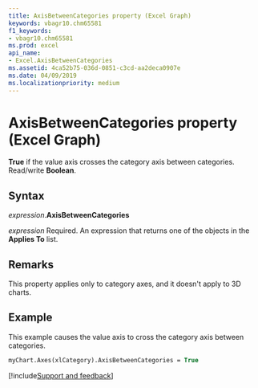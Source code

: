 ```yaml
---
title: AxisBetweenCategories property (Excel Graph)
keywords: vbagr10.chm65581
f1_keywords:
- vbagr10.chm65581
ms.prod: excel
api_name:
- Excel.AxisBetweenCategories
ms.assetid: 4ca52b75-036d-0851-c3cd-aa2deca0907e
ms.date: 04/09/2019
ms.localizationpriority: medium
---
```



# AxisBetweenCategories property (Excel Graph)

**True** if the value axis crosses the category axis between categories. Read/write **Boolean**.

## Syntax

_expression_.**AxisBetweenCategories**

_expression_ Required. An expression that returns one of the objects in the **Applies To** list.


## Remarks

This property applies only to category axes, and it doesn't apply to 3D charts.


## Example

This example causes the value axis to cross the category axis between categories.

```vb
myChart.Axes(xlCategory).AxisBetweenCategories = True
```

[!include[Support and feedback](~/includes/feedback-boilerplate.md)]